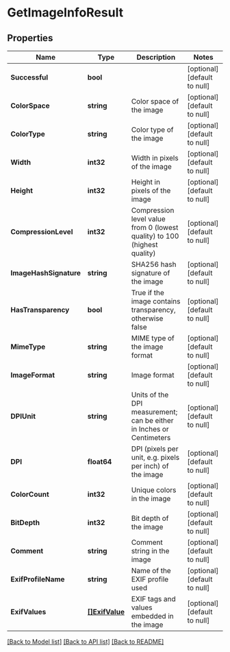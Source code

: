 # GetImageInfoResult

## Properties
Name | Type | Description | Notes
------------ | ------------- | ------------- | -------------
**Successful** | **bool** |  | [optional] [default to null]
**ColorSpace** | **string** | Color space of the image | [optional] [default to null]
**ColorType** | **string** | Color type of the image | [optional] [default to null]
**Width** | **int32** | Width in pixels of the image | [optional] [default to null]
**Height** | **int32** | Height in pixels of the image | [optional] [default to null]
**CompressionLevel** | **int32** | Compression level value from 0 (lowest quality) to 100 (highest quality) | [optional] [default to null]
**ImageHashSignature** | **string** | SHA256 hash signature of the image | [optional] [default to null]
**HasTransparency** | **bool** | True if the image contains transparency, otherwise false | [optional] [default to null]
**MimeType** | **string** | MIME type of the image format | [optional] [default to null]
**ImageFormat** | **string** | Image format | [optional] [default to null]
**DPIUnit** | **string** | Units of the DPI measurement; can be either in Inches or Centimeters | [optional] [default to null]
**DPI** | **float64** | DPI (pixels per unit, e.g. pixels per inch) of the image | [optional] [default to null]
**ColorCount** | **int32** | Unique colors in the image | [optional] [default to null]
**BitDepth** | **int32** | Bit depth of the image | [optional] [default to null]
**Comment** | **string** | Comment string in the image | [optional] [default to null]
**ExifProfileName** | **string** | Name of the EXIF profile used | [optional] [default to null]
**ExifValues** | [**[]ExifValue**](ExifValue.md) | EXIF tags and values embedded in the image | [optional] [default to null]

[[Back to Model list]](../README.md#documentation-for-models) [[Back to API list]](../README.md#documentation-for-api-endpoints) [[Back to README]](../README.md)


